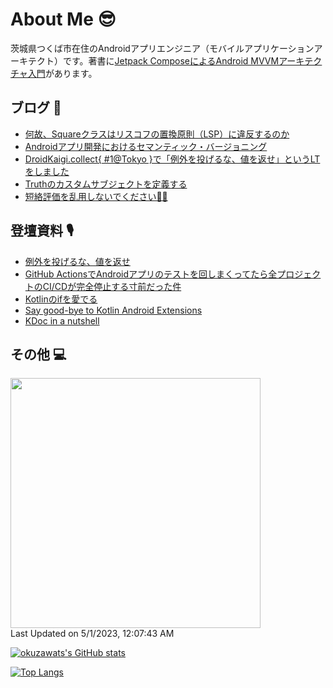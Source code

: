 # About Me 😎

茨城県つくば市在住のAndroidアプリエンジニア（モバイルアプリケーションアーキテクト）です。著書に[Jetpack ComposeによるAndroid MVVMアーキテクチャ入門](https://nextpublishing.jp/book/13660.html)があります。

## ブログ 🚀

<!-- BLOG-POST-LIST:START -->
- [何故、Squareクラスはリスコフの置換原則（LSP）に違反するのか](https://okuzawats.com/blog/square-violate-lsp/)
- [Androidアプリ開発におけるセマンティック・バージョニング](https://okuzawats.com/blog/semver-in-android/)
- [DroidKaigi.collect{ #1@Tokyo }で「例外を投げるな、値を返せ」というLTをしました](https://okuzawats.com/blog/do-not-throw-exception-return-value/)
- [Truthのカスタムサブジェクトを定義する](https://okuzawats.com/blog/truth-custom-subject/)
- [短絡評価を乱用しないでください🙅‍♂️](https://okuzawats.com/blog/do-not-abuse-short-circuit/)
<!-- BLOG-POST-LIST:END -->

## 登壇資料 🎙️

- [例外を投げるな、値を返せ](https://speakerdeck.com/okuzawats/li-wai-wotou-geruna-zhi-wofan-se)
- [GitHub ActionsでAndroidアプリのテストを回しまくってたら全プロジェクトのCI/CDが完全停止する寸前だった件](https://speakerdeck.com/okuzawats/cdgawan-quan-ting-zhi-surucun-qian-datutajian)
- [Kotlinのifを愛でる](https://speakerdeck.com/okuzawats/kotlinnoifwoai-deru)
- [Say good-bye to Kotlin Android Extensions](https://speakerdeck.com/okuzawats/say-good-bye-to-kotlin-android-extensions)
- [KDoc in a nutshell](https://speakerdeck.com/okuzawats/kdoc-in-a-nutshell)

## その他 💻

<!--START_SECTION:lapras-card-->
<a href="https://lapras.com/public/okuzawats" target="_blank" rel="noopener noreferrer"><img src="https://lapras-card-generator.vercel.app/api/svg?e=3.65&b=3.43&i=3.63&b1=%23020E27&b2=%230E5593&i1=%23030E21&i2=%231688BF&l=ja" width="400" ></a>  
Last Updated on 5/1/2023, 12:07:43 AM
<!--END_SECTION:lapras-card-->

[![okuzawats's GitHub stats](https://github-readme-stats.vercel.app/api?username=okuzawats)](https://github.com/anuraghazra/github-readme-stats)

[![Top Langs](https://github-readme-stats.vercel.app/api/top-langs/?username=okuzawats)](https://github.com/anuraghazra/github-readme-stats)


